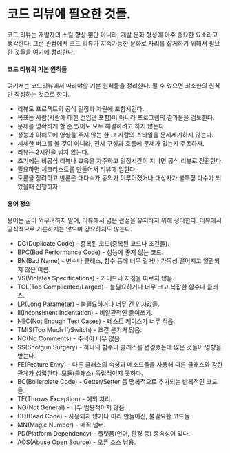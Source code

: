 코드 리뷰에 필요한 것들.
======================
코드 리뷰는 개발자의 스킬 향상 뿐만 아니라, 개발 문화 형성에 아주 중요한 요소라고 생각한다. 그런 관점에서 코드 리뷰가 지속가능한 문화로 자리를 잡게하기 위해서 필요한 것들을 여기에 정리한다.

#### 코드 리뷰의 기본 원칙들
여기서는 코드리뷰에서 따라야할 기본 원칙들을 정리한다. 될 수 있으면 최소한의 원칙만 작성하는 것으로 한다.

- 리뷰도 프로젝트의 공식 일정과 자원에 포함시킨다.
- 목표는 사람(사람에 대한 선입견 포함)이 아니라 프로그램의 결과물을 검토한다.
- 문제를 명확하게 할 순 있어도 모두 해결하려고 하지 않는다.
- 성능과 이해도에 영향을 주지 않는 한 그 사람의 스타일을 문제제기하지 않는다.
- 세세한 버그를 볼 것이 아니라, 전체 구성과 흐름에 문제가 없는지 주목하자.
- 리뷰는 2시간을 넘지 않는다.
- 초기에는 비공식 리뷰나 교육을 자주하고 일정시간이 지나면 공식 리뷰로 전환한다.
- 필요하면 체크리스트를 만들어서 리뷰에 임한다.
- 토론을 장려하고 반론은 대다수가 동의가 이루어졌거나 대상자가 불특정 다수가 되었을때 진행하자.

#### 용어 정의
용어는 굳이 외우려하지 말며, 리뷰에서 넓은 관점을 유지하지 위해 정리한다. 리뷰에서 공식적으로 거론하지는 않으며 강요하지도 않는다.

- DC(Duplicate Code) - 중복된 코드(중복된 코드나 조건들).
- BPC(Bad Performance Code) - 성능에 좋지 않는 코드.
- BN(Bad Name) - 변수나 클래스, 함수 등에 너무 길거나 가독성 떨어지고 일관되지 않은 이름.
- VS(Violates Specifications) - 가이드나 지침을 따르지 않음.
- TCL(Too Complicated/Larged) - 불필요하거나 너무 크고 복잡한 함수나 클래스.
- LP(Long Parameter) - 불필요하거나 너무 긴 인자값들.
- II(Inconsistent Indentation) - 비일관적인 들여쓰기.
- NEC(Not Enough Test Cases) - 테스트 케이스가 너무 적음.
- TMIS(Too Much If/Switch) - 조건 분기가 많음.
- NC(No Comments) - 주석이 너무 없음.
- SS(Shotgun Surgery) - 하나의 함수나 클래스를 변경했는데 많은 것들이 영향을 받는다.
- FE(Feature Envy) - 다른 클래스의 속성과 메소드들을 사용해 다른 클래스와 강한 관계가 성립한다. 모듈(클래스) 독립적이지 못하다.
- BC(Boilerplate Code) - Getter/Setter 등 맹복적으로 추가되는 반복적인 코드들.
- TE(Throws Exception) - 예외 처리.
- NG(Not General) - 너무 범용적이지 않음.
- DD(Dead Code) - 사용되지 않거나 미리 만들어진, 불필요한 코드들.
- MN(Magic Number) - 매직 넘버.
- PD(Platform Dependency) - 플랫폼(언어, 환경 등) 종속성이 있다.
- AOS(Abuse Open Source) - 오픈 소스 남용.
